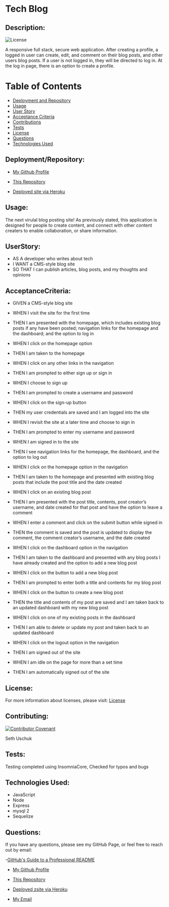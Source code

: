 # Tech Blog

## Description:

![License](https://img.shields.io/badge/License-MIT-blue.svg "License Badge")

A responsive full stack, secure web application. After creating a profile, a logged in user can create, edit, and comment on their blog posts, and other users blog posts. If a user is not logged in, they will be directed to log in. At the log in page, there is an option to create a profile.  


# Table of Contents 

- [Deployment and Repository](#deployment/repository)
- [Usage](#usage)
- [User Story](#userstory)
- [Acceptance Criteria](#AcceptanceCriteria)
- [Contributions](#contributing)
- [Tests](#tests)
- [License](#license)
- [Questions](#questions)
- [Technologies Used](#languages)

## Deployment/Repository: 
- [My Github Profile](https://github.com/suschuk24)

- [This Repository](https://github.com/suschuk24/tech-blog)

- [Deployed site via Heroku](https://tech-blog-106.herokuapp.com/) 

## Usage:

The next virulal blog posting site! As previously stated, this application is designed for people to create content, and connect with other content creaters to enable collaboration, or share information. 

## UserStory: 

* AS A developer who writes about tech 
* I WANT a CMS-style blog site
* SO THAT I can publish articles, blog posts, and my thoughts and opinions

## AcceptanceCriteria: 

* GIVEN a CMS-style blog site
* WHEN I visit the site for the first time
* THEN I am presented with the homepage, which includes existing blog posts if any have been posted; navigation links for the homepage and the dashboard; and the option to log in
* WHEN I click on the homepage option
* THEN I am taken to the homepage

* WHEN I click on any other links in the navigation
* THEN I am prompted to either sign up or sign in

* WHEN I choose to sign up
* THEN I am prompted to create a username and password

* WHEN I click on the sign-up button
* THEN my user credentials are saved and I am logged into the site

* WHEN I revisit the site at a later time and choose to sign in
* THEN I am prompted to enter my username and password

* WHEN I am signed in to the site
* THEN I see navigation links for the homepage, the dashboard, and the option to log out

* WHEN I click on the homepage option in the navigation
* THEN I am taken to the homepage and presented with existing blog posts that include the post title and the date created

* WHEN I click on an existing blog post
* THEN I am presented with the post title, contents, post creator’s username, and date created for that post and have the option to leave a comment

* WHEN I enter a comment and click on the submit button while signed in
* THEN the comment is saved and the post is updated to display the comment, the comment creator’s username, and the date created

* WHEN I click on the dashboard option in the navigation
* THEN I am taken to the dashboard and presented with any blog posts I have already created and the option to add a new blog post

* WHEN I click on the button to add a new blog post
* THEN I am prompted to enter both a title and contents for my blog post

* WHEN I click on the button to create a new blog post
* THEN the title and contents of my post are saved and I am taken back to an updated dashboard with my new blog post

* WHEN I click on one of my existing posts in the dashboard
* THEN I am able to delete or update my post and taken back to an updated dashboard

* WHEN I click on the logout option in the navigation
* THEN I am signed out of the site

* WHEN I am idle on the page for more than a set time
* THEN I am automatically signed out of the site 

## License:
For more information about licenses, please visit:
[License](https://opensource.org/licenses/MIT)



## Contributing:

[![Contributor Covenant](https://img.shields.io/badge/Contributor%20Covenant-v2.0%20adopted-ff69b4.svg)](CODE_OF_CONDUCT.md)

Seth Uschuk


## Tests:

Testing completed using InsomniaCore, Checked for typos and bugs


## Technologies Used:

* JavaScript
* Node
* Express
* mysql 2
* Sequelize


## Questions:


If you have any questions, please see my GitHub Page, or feel free to reach out by email:

-[GitHub's Guide to a Professional README](https://github.com/coding-boot-camp/potential-enigma/blob/master/readme-guide.md)


- [My Github Profile](https://github.com/suschuk24)

- [This Repository](https://github.com/suschuk24/tech-blog)

- [Deployed zsite via Heroku](https://tech-blog-106.herokuapp.com/) 


- [My Email](test@gmail.com)

  